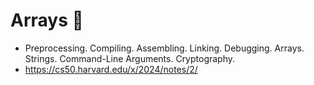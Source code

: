 # Arrays 💾
- Preprocessing. Compiling. Assembling. Linking. Debugging. Arrays. Strings. Command-Line Arguments. Cryptography.
- https://cs50.harvard.edu/x/2024/notes/2/
